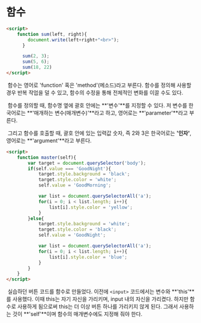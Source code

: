 # 함수



```html
<script>
    function sum(left, right){
        document.write(left+right+"<br>");
      }

      sum(2, 3);
      sum(5, 6);
      sum(18, 22)
</script>
```

​	함수는 영어로 'function' 혹은 'method'(메소드)라고 부른다. 함수를 정의해 사용할 경우 반복 작업을 덜 수 있고, 함수의 수정을 통해 전체적인 변화를 이끌 수도 있다.

​	함수를 정의할 때, 함수명 옆에 괄호 안에는 **'변수'**를 지정할 수 있다. 저 변수를 한국어로는 **'매개하는 변수(매개변수)'**라고 하고, 영어로는 **'parameter'**라고 부른다.

​	그리고 함수를 호출할 때, 괄호 안에 있는 입력값 숫자, 즉 2와 3은 한국어로는 **'인자'**, 영어로는 **'argument'**라고 부른다.



```html
<script>
    function master(self){
        var target = document.querySelector('body');
        if(self.value === 'GoodNight'){
            target.style.background = 'black';
            target.style.color = 'white';
            self.value = 'GoodMorning';

            var list = document.querySelectorAll('a');
            for(i = 0; i < list.length; i++){
                list[i].style.color = 'yellow';
            }
        }else{
            target.style.background = 'white';
            target.style.color = 'black';
            self.value = 'GoodNight';

            var list = document.querySelectorAll('a');
            for(i = 0; i < list.length; i++){
                list[i].style.color = 'blue';
            }
        }
    }
</script>
```

​	실습하던 버튼 코드를 함수로 만들었다. 이전에 `<input>` 코드에서는 변수와 **'this'**를 사용했다. 이때 this는 자기 자신을 가리키며, input 내의 자신을 가리켰다. 하지만 함수로 사용하게 됨으로써 this는 더 이상 버튼 하나를 가리키지 않게 된다. 그래서 사용하는 것이 **'self'**이며 함수의 매개변수에도 지정해 줘야 한다.